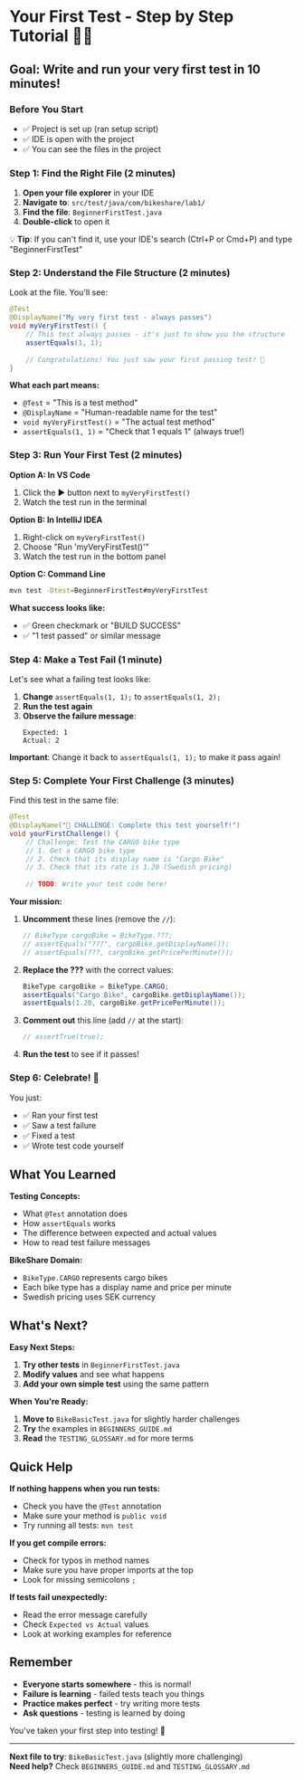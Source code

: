# Your First Test - Step by Step Tutorial 👶🧪

## Goal: Write and run your very first test in 10 minutes!

### Before You Start
- ✅ Project is set up (ran setup script)
- ✅ IDE is open with the project
- ✅ You can see the files in the project

### Step 1: Find the Right File (2 minutes)

1. **Open your file explorer** in your IDE
2. **Navigate to**: `src/test/java/com/bikeshare/lab1/`
3. **Find the file**: `BeginnerFirstTest.java`
4. **Double-click** to open it

💡 **Tip**: If you can't find it, use your IDE's search (Ctrl+P or Cmd+P) and type "BeginnerFirstTest"

### Step 2: Understand the File Structure (2 minutes)

Look at the file. You'll see:

```java
@Test
@DisplayName("My very first test - always passes")
void myVeryFirstTest() {
    // This test always passes - it's just to show you the structure
    assertEquals(1, 1);
    
    // Congratulations! You just saw your first passing test! 🎉
}
```

**What each part means:**
- `@Test` = "This is a test method"
- `@DisplayName` = "Human-readable name for the test"
- `void myVeryFirstTest()` = "The actual test method"
- `assertEquals(1, 1)` = "Check that 1 equals 1" (always true!)

### Step 3: Run Your First Test (2 minutes)

**Option A: In VS Code**
1. Click the ▶️ button next to `myVeryFirstTest()`
2. Watch the test run in the terminal

**Option B: In IntelliJ IDEA**
1. Right-click on `myVeryFirstTest()`
2. Choose "Run 'myVeryFirstTest()'"
3. Watch the test run in the bottom panel

**Option C: Command Line**
```bash
mvn test -Dtest=BeginnerFirstTest#myVeryFirstTest
```

**What success looks like:**
- ✅ Green checkmark or "BUILD SUCCESS"
- ✅ "1 test passed" or similar message

### Step 4: Make a Test Fail (1 minute)

Let's see what a failing test looks like:

1. **Change** `assertEquals(1, 1);` to `assertEquals(1, 2);`
2. **Run the test again**
3. **Observe the failure message**:
   ```
   Expected: 1
   Actual: 2
   ```

**Important**: Change it back to `assertEquals(1, 1);` to make it pass again!

### Step 5: Complete Your First Challenge (3 minutes)

Find this test in the same file:

```java
@Test
@DisplayName("🎯 CHALLENGE: Complete this test yourself!")
void yourFirstChallenge() {
    // Challenge: Test the CARGO bike type
    // 1. Get a CARGO bike type
    // 2. Check that its display name is "Cargo Bike"
    // 3. Check that its rate is 1.20 (Swedish pricing)
    
    // TODO: Write your test code here!
```

**Your mission:**
1. **Uncomment** these lines (remove the `//`):
   ```java
   // BikeType cargoBike = BikeType.???;
   // assertEquals("???", cargoBike.getDisplayName());
   // assertEquals(???, cargoBike.getPricePerMinute());
   ```

2. **Replace the ???** with the correct values:
   ```java
   BikeType cargoBike = BikeType.CARGO;
   assertEquals("Cargo Bike", cargoBike.getDisplayName());
   assertEquals(1.20, cargoBike.getPricePerMinute());
   ```

3. **Comment out** this line (add `//` at the start):
   ```java
   // assertTrue(true);
   ```

4. **Run the test** to see if it passes!

### Step 6: Celebrate! 🎉

You just:
- ✅ Ran your first test
- ✅ Saw a test failure
- ✅ Fixed a test
- ✅ Wrote test code yourself

## What You Learned

**Testing Concepts:**
- What `@Test` annotation does
- How `assertEquals` works
- The difference between expected and actual values
- How to read test failure messages

**BikeShare Domain:**
- `BikeType.CARGO` represents cargo bikes
- Each bike type has a display name and price per minute
- Swedish pricing uses SEK currency

## What's Next?

**Easy Next Steps:**
1. **Try other tests** in `BeginnerFirstTest.java`
2. **Modify values** and see what happens
3. **Add your own simple test** using the same pattern

**When You're Ready:**
1. **Move to** `BikeBasicTest.java` for slightly harder challenges
2. **Try** the examples in `BEGINNERS_GUIDE.md`
3. **Read** the `TESTING_GLOSSARY.md` for more terms

## Quick Help

**If nothing happens when you run tests:**
- Check you have the `@Test` annotation
- Make sure your method is `public void`
- Try running all tests: `mvn test`

**If you get compile errors:**
- Check for typos in method names
- Make sure you have proper imports at the top
- Look for missing semicolons `;`

**If tests fail unexpectedly:**
- Read the error message carefully
- Check `Expected vs Actual` values
- Look at working examples for reference

## Remember

- **Everyone starts somewhere** - this is normal!
- **Failure is learning** - failed tests teach you things
- **Practice makes perfect** - try writing more tests
- **Ask questions** - testing is learned by doing

You've taken your first step into testing! 🚀

---

**Next file to try**: `BikeBasicTest.java` (slightly more challenging)  
**Need help?** Check `BEGINNERS_GUIDE.md` and `TESTING_GLOSSARY.md`
